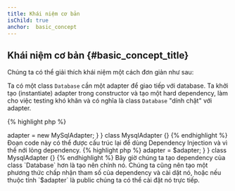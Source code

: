 ```yaml
---
title: Khái niệm cơ bản
isChild: true
anchor:  basic_concept
---
```


## Khái niệm cơ bản {#basic_concept_title}

Chúng ta có thể giải thích khái niệm một cách đơn giản như sau:

Ta có một class `Database` cần một adapter để giao tiếp với database. 
Ta khởi tạo (instantiate) adapter trong constructor và tạo một hard dependency, 
làm cho việc testing khó khăn và có nghĩa là class `Database` "dính chặt" với adapter.


{% highlight php %}
<?php
namespace Database;

class Database
{
    protected $adapter;

    public function __construct()
    {
        $this->adapter = new MySqlAdapter;
    }
}

class MysqlAdapter {}
{% endhighlight %}

Đoạn code này có thể được cấu trúc lại để dùng Dependency Injection và vì thế nới lỏng dependency.

{% highlight php %}
<?php
namespace Database;

class Database
{
    protected $adapter;

    public function __construct(MySqlAdapter $adapter)
    {
        $this->adapter = $adapter;
    }
}

class MysqlAdapter {}
{% endhighlight %}


Bây giờ chúng ta tạo dependency của class `Database` hơn là tạo nên chính nó. Chúng ta cũng nên tạo một 
phương thức chấp nhận tham số của dependency và cài dặt nó, hoặc nếu thuộc tính `$adapter`  là public 
chúng ta có thể cài đặt nó trực tiếp.
